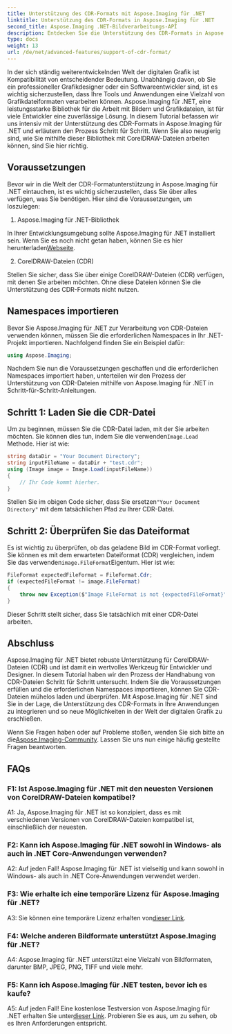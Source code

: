 ```yaml
---
title: Unterstützung des CDR-Formats mit Aspose.Imaging für .NET
linktitle: Unterstützung des CDR-Formats in Aspose.Imaging für .NET
second_title: Aspose.Imaging .NET-Bildverarbeitungs-API
description: Entdecken Sie die Unterstützung des CDR-Formats in Aspose.Imaging für .NET. Schritt-für-Schritt-Anleitung zum Laden und Überprüfen von CorelDRAW-Dateien. Perfekt für Entwickler und Designer.
type: docs
weight: 13
url: /de/net/advanced-features/support-of-cdr-format/
---
```

In der sich ständig weiterentwickelnden Welt der digitalen Grafik ist Kompatibilität von entscheidender Bedeutung. Unabhängig davon, ob Sie ein professioneller Grafikdesigner oder ein Softwareentwickler sind, ist es wichtig sicherzustellen, dass Ihre Tools und Anwendungen eine Vielzahl von Grafikdateiformaten verarbeiten können. Aspose.Imaging für .NET, eine leistungsstarke Bibliothek für die Arbeit mit Bildern und Grafikdateien, ist für viele Entwickler eine zuverlässige Lösung. In diesem Tutorial befassen wir uns intensiv mit der Unterstützung des CDR-Formats in Aspose.Imaging für .NET und erläutern den Prozess Schritt für Schritt. Wenn Sie also neugierig sind, wie Sie mithilfe dieser Bibliothek mit CorelDRAW-Dateien arbeiten können, sind Sie hier richtig.

## Voraussetzungen

Bevor wir in die Welt der CDR-Formatunterstützung in Aspose.Imaging für .NET eintauchen, ist es wichtig sicherzustellen, dass Sie über alles verfügen, was Sie benötigen. Hier sind die Voraussetzungen, um loszulegen:

1. Aspose.Imaging für .NET-Bibliothek

 In Ihrer Entwicklungsumgebung sollte Aspose.Imaging für .NET installiert sein. Wenn Sie es noch nicht getan haben, können Sie es hier herunterladen[Webseite](https://releases.aspose.com/imaging/net/).

2. CorelDRAW-Dateien (CDR)

Stellen Sie sicher, dass Sie über einige CorelDRAW-Dateien (CDR) verfügen, mit denen Sie arbeiten möchten. Ohne diese Dateien können Sie die Unterstützung des CDR-Formats nicht nutzen.

## Namespaces importieren

Bevor Sie Aspose.Imaging für .NET zur Verarbeitung von CDR-Dateien verwenden können, müssen Sie die erforderlichen Namespaces in Ihr .NET-Projekt importieren. Nachfolgend finden Sie ein Beispiel dafür:

```csharp
using Aspose.Imaging;
```

Nachdem Sie nun die Voraussetzungen geschaffen und die erforderlichen Namespaces importiert haben, unterteilen wir den Prozess der Unterstützung von CDR-Dateien mithilfe von Aspose.Imaging für .NET in Schritt-für-Schritt-Anleitungen.

## Schritt 1: Laden Sie die CDR-Datei

 Um zu beginnen, müssen Sie die CDR-Datei laden, mit der Sie arbeiten möchten. Sie können dies tun, indem Sie die verwenden`Image.Load` Methode. Hier ist wie:

```csharp
string dataDir = "Your Document Directory";
string inputFileName = dataDir + "test.cdr";
using (Image image = Image.Load(inputFileName))
{
    // Ihr Code kommt hierher.
}
```

 Stellen Sie im obigen Code sicher, dass Sie ersetzen`"Your Document Directory"` mit dem tatsächlichen Pfad zu Ihrer CDR-Datei.

## Schritt 2: Überprüfen Sie das Dateiformat

 Es ist wichtig zu überprüfen, ob das geladene Bild im CDR-Format vorliegt. Sie können es mit dem erwarteten Dateiformat (CDR) vergleichen, indem Sie das verwenden`image.FileFormat`Eigentum. Hier ist wie:

```csharp
FileFormat expectedFileFormat = FileFormat.Cdr;
if (expectedFileFormat != image.FileFormat)
{
    throw new Exception($"Image FileFormat is not {expectedFileFormat}");
}
```

Dieser Schritt stellt sicher, dass Sie tatsächlich mit einer CDR-Datei arbeiten.

## Abschluss

Aspose.Imaging für .NET bietet robuste Unterstützung für CorelDRAW-Dateien (CDR) und ist damit ein wertvolles Werkzeug für Entwickler und Designer. In diesem Tutorial haben wir den Prozess der Handhabung von CDR-Dateien Schritt für Schritt untersucht. Indem Sie die Voraussetzungen erfüllen und die erforderlichen Namespaces importieren, können Sie CDR-Dateien mühelos laden und überprüfen. Mit Aspose.Imaging für .NET sind Sie in der Lage, die Unterstützung des CDR-Formats in Ihre Anwendungen zu integrieren und so neue Möglichkeiten in der Welt der digitalen Grafik zu erschließen.

 Wenn Sie Fragen haben oder auf Probleme stoßen, wenden Sie sich bitte an die[Aspose.Imaging-Community](https://forum.aspose.com/). Lassen Sie uns nun einige häufig gestellte Fragen beantworten.

## FAQs

### F1: Ist Aspose.Imaging für .NET mit den neuesten Versionen von CorelDRAW-Dateien kompatibel?

A1: Ja, Aspose.Imaging für .NET ist so konzipiert, dass es mit verschiedenen Versionen von CorelDRAW-Dateien kompatibel ist, einschließlich der neuesten.

### F2: Kann ich Aspose.Imaging für .NET sowohl in Windows- als auch in .NET Core-Anwendungen verwenden?

A2: Auf jeden Fall! Aspose.Imaging für .NET ist vielseitig und kann sowohl in Windows- als auch in .NET Core-Anwendungen verwendet werden.

### F3: Wie erhalte ich eine temporäre Lizenz für Aspose.Imaging für .NET?

 A3: Sie können eine temporäre Lizenz erhalten von[dieser Link](https://purchase.aspose.com/temporary-license/).

### F4: Welche anderen Bildformate unterstützt Aspose.Imaging für .NET?

A4: Aspose.Imaging für .NET unterstützt eine Vielzahl von Bildformaten, darunter BMP, JPEG, PNG, TIFF und viele mehr.

### F5: Kann ich Aspose.Imaging für .NET testen, bevor ich es kaufe?

 A5: Auf jeden Fall! Eine kostenlose Testversion von Aspose.Imaging für .NET erhalten Sie unter[dieser Link](https://releases.aspose.com/). Probieren Sie es aus, um zu sehen, ob es Ihren Anforderungen entspricht.